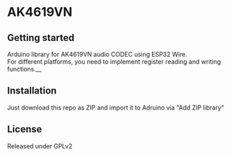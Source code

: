 # AK4619VN



## Getting started

Arduino library for AK4619VN audio CODEC using ESP32 Wire.  
For different platforms, you need to implement register reading and writing functions.__

## Installation

Just download this repo as ZIP and import it to Adruino via "Add ZIP library"  

## License
Released under GPLv2  
